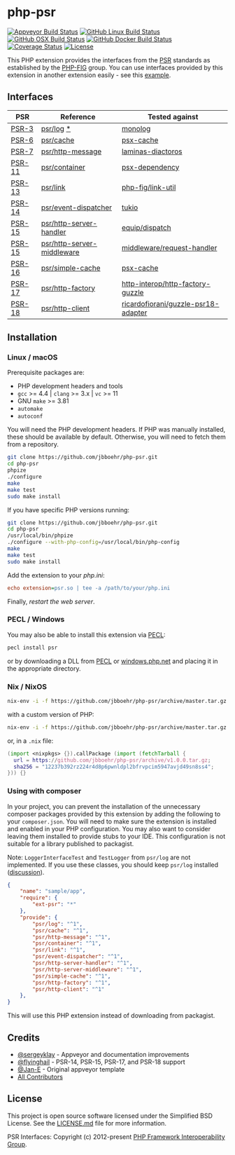 
# php-psr

[![Appveyor Build Status][:badge-appveyor:]][:build-appveyor:]
[![GitHub Linux Build Status](https://github.com/jbboehr/php-psr/workflows/linux/badge.svg)](https://github.com/jbboehr/php-psr/actions?query=workflow%3Alinux)
[![GitHub OSX Build Status](https://github.com/jbboehr/php-psr/workflows/osx/badge.svg)](https://github.com/jbboehr/php-psr/actions?query=workflow%3Aosx)
[![GitHub Docker Build Status](https://github.com/jbboehr/php-psr/workflows/docker/badge.svg)](https://github.com/jbboehr/php-psr/actions?query=workflow%3Adocker)
[![Coverage Status][:badge-coveralls:]][:build-coveralls:]
[![License][:badge-license:]][:ext-license:]



This PHP extension provides the interfaces from the [PSR][:psr-fig:] standards as established by the [PHP-FIG][:php-fig:] group.
You can use interfaces provided by this extension in another extension easily - see this [example][:example:].

## Interfaces

| PSR | Reference | Tested against |
| --- | --- | --- |
| [PSR-3][:psr-3:] | [psr/log][:psr-log:] [*](#psrlogunimpl) | [monolog][:monolog:] |
| [PSR-6][:psr-6:] | [psr/cache][:psr-cache:] | [psx-cache][:psx-cache:] |
| [PSR-7][:psr-7:] | [psr/http-message][:psr-http-message:] | [laminas-diactoros](https://github.com/laminas/laminas-diactoros) |
| [PSR-11][:psr-11:] | [psr/container][:psr-container:] | [psx-dependency][:psx-dependency:] |
| [PSR-13][:psr-13:] | [psr/link][:psr-link:] | [php-fig/link-util][:link-util:] |
| [PSR-14][:psr-14:] | [psr/event-dispatcher][:psr-event-dispatcher:] | [tukio][:tukio:] |
| [PSR-15][:psr-15:] | [psr/http-server-handler][:psr-http-server-handler:] | [equip/dispatch][:dispatch:] |
| [PSR-15][:psr-15:] | [psr/http-server-middleware][:psr-http-server-middleware:] | [middleware/request-handler][:request-handler:] |
| [PSR-16][:psr-16:] | [psr/simple-cache][:psr-simple-cache:] | [psx-cache][:psx-cache:] |
| [PSR-17][:psr-17:] | [psr/http-factory][:psr-http-factory:] | [http-interop/http-factory-guzzle][:http-factory-guzzle:] |
| [PSR-18][:psr-18:] | [psr/http-client][:psr-http-client:] | [ricardofiorani/guzzle-psr18-adapter][:guzzle-psr18-adapter:] |

## Installation

### Linux / macOS

Prerequisite packages are:

- PHP development headers and tools
- `gcc` >= 4.4 | `clang` >= 3.x | `vc` >= 11
- GNU `make` >= 3.81
- `automake`
- `autoconf`

You will need the PHP development headers. If PHP was manually installed, these should be available by default. Otherwise, you will need to fetch them from a repository.

```bash
git clone https://github.com/jbboehr/php-psr.git
cd php-psr
phpize
./configure
make
make test
sudo make install
```

If you have specific PHP versions running:

```bash
git clone https://github.com/jbboehr/php-psr.git
cd php-psr
/usr/local/bin/phpize
./configure --with-php-config=/usr/local/bin/php-config
make
make test
sudo make install
```

Add the extension to your *php.ini*:

```ini
echo extension=psr.so | tee -a /path/to/your/php.ini
```

Finally, _restart the web server_.

### PECL / Windows

You may also be able to install this extension via [PECL][:pecl-psr:]:

```bash
pecl install psr
```

or by downloading a DLL from [PECL][:pecl-psr:] or [windows.php.net][:windows-psr:] and placing it in the appropriate directory.

### Nix / NixOS

```bash
nix-env -i -f https://github.com/jbboehr/php-psr/archive/master.tar.gz
```

with a custom version of PHP:

```bash
nix-env -i -f https://github.com/jbboehr/php-psr/archive/master.tar.gz --arg php '(import <nixpkgs> {}).php71'
```

or, in a `.nix` file:

```nix
(import <nixpkgs> {}).callPackage (import (fetchTarball {
  url = https://github.com/jbboehr/php-psr/archive/v1.0.0.tar.gz;
  sha256 = "12237b392rz224r4d8p6pwnldpl2bfrvpcim5947avjd49sn8ss4";
})) {}
```

### Using with composer

In your project, you can prevent the installation of the unnecessary composer packages provided by this extension by adding the following to your `composer.json`. You will need to make sure the extension is installed and enabled in your PHP configuration. You may also want to consider leaving them installed to provide stubs to your IDE. This configuration is not suitable for a library published to packagist.

<a name="psrlogunimpl">Note:</a> `LoggerInterfaceTest` and `TestLogger` from `psr/log` are not implemented. If you use these classes, you should keep `psr/log` installed ([discussion](https://github.com/jbboehr/php-psr/issues/57)).

```json
{
    "name": "sample/app",
    "require": {
        "ext-psr": "*"
    },
    "provide": {
        "psr/log": "^1",
        "psr/cache": "^1",
        "psr/http-message": "^1",
        "psr/container": "^1",
        "psr/link": "^1",
        "psr/event-dispatcher": "^1",
        "psr/http-server-handler": "^1",
        "psr/http-server-middleware": "^1",
        "psr/simple-cache": "^1",
        "psr/http-factory": "^1",
        "psr/http-client": "^1"
    },
}
```

This will use this PHP extension instead of downloading from packagist.

## Credits

* [@sergeyklay][:github-sergeyklay:] - Appveyor and documentation improvements
* [@flyinghail][:github-flyinghail:] - PSR-14, PSR-15, PSR-17, and PSR-18 support
* [@Jan-E][:github-jan-e:] - Original appveyor template
* [All Contributors](https://github.com/jbboehr/php-psr/graphs/contributors)

## License

This project is open source software licensed under the Simplified BSD License.
See the [LICENSE.md][:ext-license:] file for more information.

PSR Interfaces: Copyright (c) 2012-present [PHP Framework Interoperability Group][:php-fig:].

[:psr-fig:]: https://www.php-fig.org/psr
[:php-fig:]: https://www.php-fig.org
[:pecl-psr:]: https://pecl.php.net/package/psr
[:badge-appveyor:]: https://ci.appveyor.com/api/projects/status/x1ymkqggy1mkl0ux/branch/master?svg=true
[:badge-coveralls:]: https://coveralls.io/repos/jbboehr/php-psr/badge.svg?branch=master&service=github
[:badge-license:]: https://img.shields.io/badge/license-BSD-brightgreen.svg
[:build-appveyor:]: https://ci.appveyor.com/project/jbboehr/php-psr/branch/master
[:build-coveralls:]: https://coveralls.io/github/jbboehr/php-psr?branch=master
[:ext-license:]: https://github.com/jbboehr/php-psr/blob/master/LICENSE.md
[:example:]: https://github.com/jbboehr/php-handlebars/blob/v0.7.1/impl.c#L213-L215
[:psr-3:]: http://www.php-fig.org/psr/psr-3
[:psr-log:]: https://github.com/php-fig/log
[:monolog:]: https://github.com/Seldaek/monolog
[:psr-6:]: https://www.php-fig.org/psr/psr-6
[:psr-cache:]: https://github.com/php-fig/cache
[:psx-cache:]: https://github.com/apioo/psx-cache
[:psr-7:]: https://www.php-fig.org/psr/psr-7
[:psr-http-message:]: https://github.com/php-fig/http-message
[:psr-11:]: https://www.php-fig.org/psr/psr-11
[:psr-container:]: https://github.com/php-fig/container
[:psx-dependency:]: https://github.com/apioo/psx-dependency
[:psr-13:]: https://www.php-fig.org/psr/psr-13
[:psr-link:]: https://github.com/php-fig/link
[:link-util:]: https://github.com/php-fig/link-util
[:psr-16:]: https://www.php-fig.org/psr/psr-16
[:psr-simple-cache:]: https://github.com/php-fig/simple-cache
[:windows-psr:]: http://windows.php.net/downloads/pecl/releases/psr/
[:github-sergeyklay:]: https://github.com/sergeyklay
[:github-jan-e:]: https://github.com/Jan-E
[:github-flyinghail:]: https://github.com/flyinghail
[:psr-15:]: http://www.php-fig.org/psr/psr-15
[:psr-http-server-handler:]: https://github.com/php-fig/http-server-handler
[:psr-http-server-middleware:]: https://github.com/php-fig/http-server-middleware
[:dispatch:]: https://github.com/equip/dispatch
[:request-handler:]: https://github.com/middlewares/request-handler
[:psr-17:]: https://www.php-fig.org/psr/psr-17
[:psr-http-factory:]: https://github.com/php-fig/http-factory
[:http-factory-guzzle:]: https://github.com/http-interop/http-factory-guzzle
[:psr-18:]: https://www.php-fig.org/psr/psr-18
[:psr-http-client:]: https://github.com/php-fig/http-client
[:guzzle-psr18-adapter:]: https://github.com/ricardofiorani/guzzle-psr18-adapter
[:psr-14:]: http://www.php-fig.org/psr/psr-14
[:psr-event-dispatcher:]: https://github.com/php-fig/event-dispatcher
[:tukio:]: https://github.com/Crell/Tukio.git
